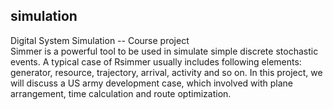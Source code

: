 ## simulation
Digital System Simulation  --  Course project<br>
Simmer is a powerful tool to be used in simulate simple discrete stochastic events. A typical case of Rsimmer usually includes following elements: generator, resource, trajectory, arrival, activity and so on. In this project, we will discuss a US army development case, which involved with plane arrangement, time calculation and route optimization.

